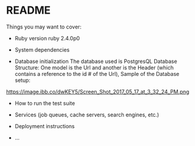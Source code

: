 # README

Things you may want to cover:

* Ruby version
ruby 2.4.0p0

* System dependencies


* Database initialization
The database used is PostgresQL
Database Structure: 
One model is the Url and another is the Header (which contains a reference to the id # of the Url), Sample of the Database setup:

https://image.ibb.co/dwKEY5/Screen_Shot_2017_05_17_at_3_32_24_PM.png





* How to run the test suite

* Services (job queues, cache servers, search engines, etc.)

* Deployment instructions

* ...
